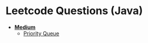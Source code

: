 <!-- generated by markdown-notes-tree -->

# Leetcode Questions (Java)

<!-- optional markdown-notes-tree directory description starts here -->

<!-- optional markdown-notes-tree directory description ends here -->

-   [**Medium**](medium/README.md)
    -   [Priority Queue](medium/priority-queue.md)
